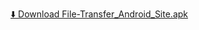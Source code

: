 [⬇️ Download File-Transfer_Android_Site.apk](https://github.com/TickTackApps/File-Transfer-Android-Site/releases/download/v1.0/FileTransferApp.apk)

